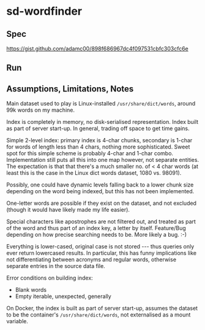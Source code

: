 # sd-wordfinder

## Spec

<https://gist.github.com/adamc00/898f686967dc4f097531cbfc303cfc6e>

## Run



## Assumptions, Limitations, Notes

Main dataset used to play is Linux-installed `/usr/share/dict/words`, around
99k words on my machine.

Index is completely in memory, no disk-serialised representation. Index built
as part of server start-up. In general, trading off space to get time gains.

Simple 2-level index: primary index is 4-char chunks, secondary is 1-char for
words of length less than 4 chars, nothing more sophisticated. Sweet spot for
this simple scheme is probably 4-char and 1-char combo. Implementation still
puts all this into one map however, not separate entities. The expectation is
that that there's a much smaller no. of < 4 char words (at least this is the 
case in the Linux dict words dataset, 1080 vs. 98091). 

Possibly, one could have dynamic levels falling back to a lower chunk size 
depending on the word being indexed, but this has not been implemented.

One-letter words are possible if they exist on the dataset, and not excluded 
(though it would have likely made my life easier).

Special characters like apostrophes are not filtered out, and treated as part
of the word and thus part of an index key, a letter by itself. Feature/Bug 
depending on how precise searching needs to be. More likely a bug. :-)

Everything is lower-cased, original case is not stored --- thus queries only 
ever return lowercased results. In particular, this has funny implications 
like not differentiating between acronyms and regular words, otherwise 
separate entries in the source data file.

Error conditions on building index:

* Blank words
* Empty iterable, unexpected, generally

On Docker, the index is built as part of server start-up, assumes the dataset
to be the container's `/usr/share/dict/words`, not externalised as a mount
variable.

